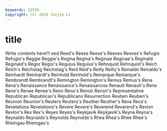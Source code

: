 ```yaml
---
Keywords: 22534
Copyright: (C) 2020 Junjie Li
---
```


# title

Write contents here!!!
eed 
Reed's 
Reese 
Reese's 
Reeves 
Reeves's 
Refugio 
Refugio's 
Reggie 
Reggie's
Regina 
Regina's 
Reginae 
Reginae's 
Reginald 
Reginald's 
Regor 
Regor's 
Regulus 
Regulus's
Rehnquist 
Rehnquist's 
Reich 
Reich's 
Reichstag 
Reichstag's 
Reid 
Reid's 
Reilly 
Reilly's
Reinaldo 
Reinaldo's 
Reinhardt 
Reinhardt's 
Reinhold 
Reinhold's 
Remarque 
Remarque's 
Rembrandt 
Rembrandt's
Remington 
Remington's 
Remus 
Remus's 
Rena 
Rena's 
Renaissance 
Renaissance's 
Renaissances 
Renault
Renault's 
Rene 
Rene's 
Renee 
Renee's 
Reno 
Reno's 
Renoir 
Renoir's 
Representative
Republican 
Republican's 
Republicans 
Resurrection 
Reuben 
Reuben's 
Reunion 
Reunion's 
Reuters 
Reuters's
Reuther 
Reuther's 
Reva 
Reva's 
Revelations 
Revelations's 
Revere 
Revere's 
Reverend 
Reverend's
Revlon 
Revlon's 
Rex 
Rex's 
Reyes 
Reyes's 
Reykjavik 
Reykjavik's 
Reyna 
Reyna's
Reynaldo 
Reynaldo's 
Reynolds 
Reynolds's 
Rhea 
Rhea's 
Rhee 
Rhee's 
Rheingau 
Rheingau's
